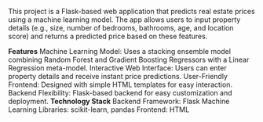 This project is a Flask-based web application that predicts real estate prices using a machine learning model. The app allows users to input property details (e.g., size, number of bedrooms, bathrooms, age, and location score) and returns a predicted price based on these features.

**Features**
Machine Learning Model: Uses a stacking ensemble model combining Random Forest and Gradient Boosting Regressors with a Linear Regression meta-model.
Interactive Web Interface: Users can enter property details and receive instant price predictions.
User-Friendly Frontend: Designed with simple HTML templates for easy interaction.
Backend Flexibility: Flask-based backend for easy customization and deployment.
**Technology Stack**
Backend Framework: Flask
Machine Learning Libraries: scikit-learn, pandas
Frontend: HTML
